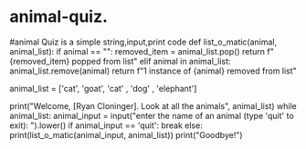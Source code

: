 # animal-quiz.
#animal Quiz is a simple string,input,print code
def list_o_matic(animal, animal_list):
    if animal == "":
        removed_item = animal_list.pop()
        return f"{removed_item} popped from list"
    elif animal in animal_list:
        animal_list.remove(animal)
        return f"1 instance of {animal} removed from list"

animal_list = ['cat', 'goat', 'cat' , 'dog' , 'elephant']

print("Welcome, [Ryan Cloninger]. Look at all the animals", animal_list)
while animal_list:
    animal_input = input("enter the name of an animal (type 'quit' to exit): ").lower()
    if animal_input == 'quit':
        break
    else:
        print(list_o_matic(animal_input, animal_list))
print("Goodbye!")
